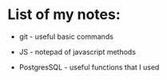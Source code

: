 # List of my notes: 

* git - useful basic commands <br>

* JS - notepad of javascript methods <br> 

* PostgresSQL - useful functions that I used <br>
